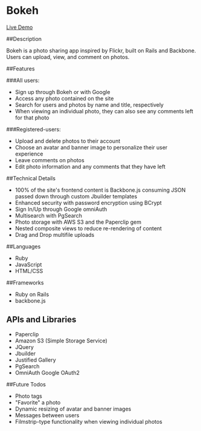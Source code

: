 # Bokeh

[Live Demo][demo]

[demo]: http://bokeh-app.xyz.com


##Description

Bokeh is a photo sharing app inspired by Flickr, built on Rails and Backbone. Users can upload, view, and comment on photos.

##Features

###All users:
- Sign up through Bokeh or with Google
- Access any photo contained on the site
- Search for users and photos by name and title, respectively
- When viewing an individual photo, they can also see any comments left for that photo

###Registered-users:
- Upload and delete photos to their account
- Choose an avatar and banner image to personalize their user experience
- Leave comments on photos
- Edit photo information and any comments that they have left



##Technical Details
- 100% of the site's frontend content is Backbone.js consuming JSON passed down through custom Jbuilder templates
- Enhanced security with password encryption using BCrypt
- Sign In/Up through Google omniAuth
- Multisearch with PgSearch
- Photo storage with AWS S3 and the Paperclip gem
- Nested composite views to reduce re-rendering of content
- Drag and Drop multifile uploads

##Languages
- Ruby
- JavaScript
- HTML/CSS

##Frameworks
- Ruby on Rails
- backbone.js

## APIs and Libraries
- Paperclip
- Amazon S3 (Simple Storage Service)
- JQuery
- Jbuilder
- Justified Gallery
- PgSearch
- OmniAuth Google OAuth2

##Future Todos
- Photo tags
- "Favorite" a photo
- Dynamic resizing of avatar and banner images
- Messages between users
- Filmstrip-type functionality when viewing individual photos

